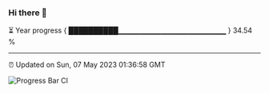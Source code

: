 ### Hi there 👋

⏳ Year progress { ██████████▁▁▁▁▁▁▁▁▁▁▁▁▁▁▁▁▁▁▁▁ } 34.54 %

---

⏰ Updated on Sun, 07 May 2023 01:36:58 GMT

![Progress Bar CI](https://github.com/ZhaoGui/ZhaoGui/workflows/Progress%20Bar%20CI/badge.svg)
